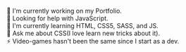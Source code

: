 🔭 I'm currently working on my Portfolio.<br>
🤝 Looking for help with JavaScript.<br>
🌱 I'm currently learning HTML, CSS5, SASS, and JS.<br>
💬 Ask me about CSS(I love learn new tricks about it).<br>
⚡ Video-games hasn't been the same since I start as a dev.
